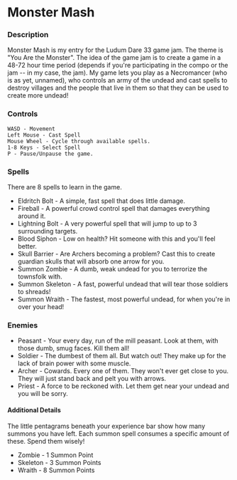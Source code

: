 # Monster Mash

### Description
Monster Mash is my entry for the Ludum Dare 33 game jam. The theme is "You Are the Monster".
The idea of the game jam is to create a game in a 48-72 hour time period (depends if you're
participating in the compo or the jam -- in my case, the jam). My game lets you play as a Necromancer
(who is as yet, unnamed), who controls an army of the undead and cast spells to destroy villages and
the people that live in them so that they can be used to create more undead!

### Controls
```
WASD - Movement
Left Mouse - Cast Spell
Mouse Wheel - Cycle through available spells.
1-8 Keys - Select Spell
P - Pause/Unpause the game.
```

### Spells
There are 8 spells to learn in the game.
- Eldritch Bolt - A simple, fast spell that does little damage.
- Fireball - A powerful crowd control spell that damages everything around it.
- Lightning Bolt - A very powerful spell that will jump to up to 3 surrounding targets.
- Blood Siphon - Low on health? Hit someone with this and you'll feel better.
- Skull Barrier - Are Archers becoming a problem? Cast this to create guardian skulls that will absorb one arrow for you.
- Summon Zombie - A dumb, weak undead for you to terrorize the townsfolk with.
- Summon Skeleton - A fast, powerful undead that will tear those soldiers to shreads!
- Summon Wraith - The fastest, most powerful undead, for when you're in over your head!

### Enemies
- Peasant - Your every day, run of the mill peasant. Look at them, with those dumb, smug faces. Kill them all!
- Soldier - The dumbest of them all. But watch out! They make up for the lack of brain power with some muscle.
- Archer - Cowards. Every one of them. They won't ever get close to you. They will just stand back and pelt you with arrows.
- Priest - A force to be reckoned with. Let them get near your undead and you will be sorry.

#### Additional Details
The little pentagrams beneath your experience bar show how many summons you have left. Each summon spell consumes a specific amount of these. Spend them wisely!

- Zombie - 1 Summon Point
- Skeleton - 3 Summon Points
- Wraith - 8 Summon Points

